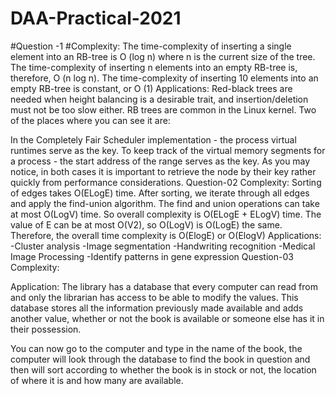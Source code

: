 # DAA-Practical-2021
#Question -1
#Complexity:
The time-complexity of inserting a single element into an RB-tree is O (log n) where n is the current size of the tree. The time-complexity of inserting n elements into an empty RB-tree is, therefore, O (n log n). The time-complexity of inserting 10 elements into an empty RB-tree is constant, or O (1)
Applications:
Red-black trees are needed when height balancing is a desirable trait, and insertion/deletion must not be too slow either. RB trees are common in the Linux kernel. Two of the places where you can see it are:

In the Completely Fair Scheduler implementation - the process virtual runtimes serve as the key.
To keep track of the virtual memory segments for a process - the start address of the range serves as the key.
As you may notice, in both cases it is important to retrieve the node by their key rather quickly from performance considerations.
Question-02
Complexity:
Sorting of edges takes O(ELogE) time. After sorting, we iterate through all edges and apply the find-union algorithm. The find and union operations can take at most O(LogV) time. So overall complexity is O(ELogE + ELogV) time. The value of E can be at most O(V2), so O(LogV) is O(LogE) the same. Therefore, the overall time complexity is O(ElogE) or O(ElogV)
Applications:
-Cluster analysis
-Image segmentation
-Handwriting recognition
-Medical Image Processing
-Identify patterns in gene expression
Question-03
Complexity:

Application:
The library has a database that every computer can read from and only the librarian has access to be able to modify the values. This database stores all the information previously made available and adds another value, whether or not the book is available or someone else has it in their possession.

You can now go to the computer and type in the name of the book, the computer will look through the database to find the book in question and then will sort according to whether the book is in stock or not, the location of where it is and how many are available.
